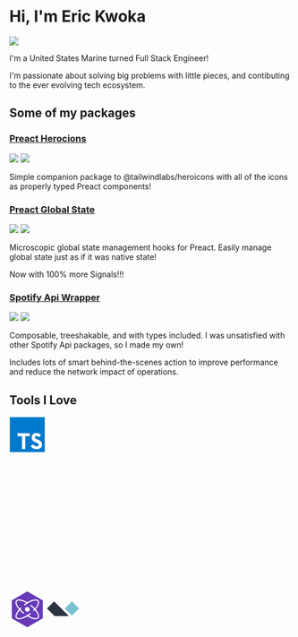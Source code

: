 # Hi, I'm Eric Kwoka

[<img src="https://img.shields.io/badge/Portfolio-blue?style=for-the-badge&logo=deno">](https://thekwoka.net)

I'm a United States Marine turned Full Stack Engineer!

I'm passionate about solving big problems with little pieces, and contibuting to the ever evolving tech ecosystem.

## Some of my packages

### [Preact Herocions](https://github.com/ekwoka/react-heroicons/tree/preact-heroicons#readme)
[<img src="https://img.shields.io/npm/v/preact-heroicons?style=for-the-badge">](https://www.npmjs.com/package/preact-heroicons)
<img src="https://img.shields.io/npm/types/preact-heroicons?label=%20&amp;logo=typescript&amp;logoColor=white&amp;style=for-the-badge">

Simple companion package to @tailwindlabs/heroicons with all of the icons as properly typed Preact components!

### [Preact Global State](https://github.com/ekwoka/preact-global-state)
[<img src="https://img.shields.io/npm/v/@ekwoka/preact-global-state?style=for-the-badge">](https://www.npmjs.com/package/@ekwoka/preact-global-state)
<img src="https://img.shields.io/npm/types/@ekwoka/preact-global-state?label=%20&amp;logo=typescript&amp;logoColor=white&amp;style=for-the-badge">

Microscopic global state management hooks for Preact. Easily manage global state just as if it was native state!

Now with 100% more Signals!!!

### [Spotify Api Wrapper](https://github.com/ekwoka/spotify-api)
[<img src="https://img.shields.io/npm/v/@ekwoka/spotify-api?style=for-the-badge">](https://www.npmjs.com/package/@ekwoka/spotify-api)
<img src="https://img.shields.io/npm/types/@ekwoka/spotify-api?label=%20&amp;logo=typescript&amp;logoColor=white&amp;style=for-the-badge">

Composable, treeshakable, and with types included. I was unsatisfied with other Spotify Api packages, so I made my own!

Includes lots of smart behind-the-scenes action to improve performance and reduce the network impact of operations.


## Tools I Love

<svg viewBox="0 0 128 128" style="width:4rem"> 
<path fill="#fff" d="M22.67 47h99.67v73.67H22.67z"></path>
<path data-name="original" fill="#007acc" d="M1.5 63.91v62.5h125v-125H1.5zm100.73-5a15.56 15.56 0 017.82 4.5 20.58 20.58 0 013 4c0 .16-5.4 3.81-8.69 5.85-.12.08-.6-.44-1.13-1.23a7.09 7.09 0 00-5.87-3.53c-3.79-.26-6.23 1.73-6.21 5a4.58 4.58 0 00.54 2.34c.83 1.73 2.38 2.76 7.24 4.86 8.95 3.85 12.78 6.39 15.16 10 2.66 4 3.25 10.46 1.45 15.24-2 5.2-6.9 8.73-13.83 9.9a38.32 38.32 0 01-9.52-.1 23 23 0 01-12.72-6.63c-1.15-1.27-3.39-4.58-3.25-4.82a9.34 9.34 0 011.15-.73L82 101l3.59-2.08.75 1.11a16.78 16.78 0 004.74 4.54c4 2.1 9.46 1.81 12.16-.62a5.43 5.43 0 00.69-6.92c-1-1.39-3-2.56-8.59-5-6.45-2.78-9.23-4.5-11.77-7.24a16.48 16.48 0 01-3.43-6.25 25 25 0 01-.22-8c1.33-6.23 6-10.58 12.82-11.87a31.66 31.66 0 019.49.26zm-29.34 5.24v5.12H56.66v46.23H45.15V69.26H28.88v-5a49.19 49.19 0 01.12-5.17C29.08 59 39 59 51 59h21.83z"></path>
</svg><svg viewBox="0 0 128 128" style="width:4rem">  

<path d="M64.004 25.602c-17.067 0-27.73 8.53-32 25.597 6.398-8.531 13.867-11.73 22.398-9.597 4.871 1.214 8.352 4.746 12.207 8.66C72.883 56.629 80.145 64 96.004 64c17.066 0 27.73-8.531 32-25.602-6.399 8.536-13.867 11.735-22.399 9.602-4.87-1.215-8.347-4.746-12.207-8.66-6.27-6.367-13.53-13.738-29.394-13.738zM32.004 64c-17.066 0-27.73 8.531-32 25.602C6.402 81.066 13.87 77.867 22.402 80c4.871 1.215 8.352 4.746 12.207 8.66 6.274 6.367 13.536 13.738 29.395 13.738 17.066 0 27.73-8.53 32-25.597-6.399 8.531-13.867 11.73-22.399 9.597-4.87-1.214-8.347-4.746-12.207-8.66C55.128 71.371 47.868 64 32.004 64zm0 0" fill="#38b2ac"></path>

</svg><svg viewBox="0 0 128 128" style="width:4rem">  

<path fill="#83CD29" d="M114.325 80.749c-.29 0-.578-.076-.832-.224l-2.65-1.568c-.396-.221-.203-.3-.072-.345.528-.184.635-.227 1.198-.545.059-.033.136-.021.197.015l2.035 1.209a.261.261 0 00.246 0l7.937-4.581a.248.248 0 00.122-.215v-9.16a.256.256 0 00-.123-.219l-7.934-4.577a.254.254 0 00-.245 0l-7.933 4.578a.259.259 0 00-.125.218v9.16c0 .088.049.171.125.212l2.174 1.257c1.18.589 1.903-.105 1.903-.803v-9.045c0-.127.103-.228.23-.228h1.007c.125 0 .229.101.229.228v9.045c0 1.574-.857 2.477-2.35 2.477-.459 0-.82 0-1.828-.496l-2.081-1.198a1.676 1.676 0 01-.832-1.448v-9.16c0-.595.317-1.15.832-1.446l7.937-4.587a1.743 1.743 0 011.667 0l7.937 4.587c.514.297.833.852.833 1.446v9.16a1.68 1.68 0 01-.833 1.448l-7.937 4.582a1.651 1.651 0 01-.834.223m2.453-6.311c-3.475 0-4.202-1.595-4.202-2.932a.23.23 0 01.23-.229h1.026a.23.23 0 01.228.194c.154 1.045.617 1.572 2.718 1.572 1.671 0 2.383-.378 2.383-1.266 0-.512-.202-.891-2.8-1.146-2.172-.215-3.515-.694-3.515-2.433 0-1.601 1.35-2.557 3.612-2.557 2.543 0 3.801.883 3.96 2.777a.235.235 0 01-.06.176.236.236 0 01-.168.073h-1.031a.228.228 0 01-.223-.179c-.248-1.1-.848-1.451-2.479-1.451-1.825 0-2.037.637-2.037 1.112 0 .577.25.745 2.715 1.071 2.439.323 3.598.779 3.598 2.494.001 1.733-1.441 2.724-3.955 2.724"></path><path fill="#404137" d="M97.982 68.43c.313-.183.506-.517.506-.88v-2.354c0-.362-.192-.696-.506-.879l-8.364-4.856a1.017 1.017 0 00-1.019-.002l-8.416 4.859a1.018 1.018 0 00-.508.88v9.716c0 .365.196.703.514.884l8.363 4.765c.308.177.686.178.997.006l5.058-2.812a.508.508 0 00.006-.885l-8.468-4.86a.507.507 0 01-.256-.44v-3.046c0-.182.097-.349.254-.439l2.637-1.52a.505.505 0 01.507 0l2.637 1.52a.507.507 0 01.255.439v2.396a.507.507 0 00.764.44l5.039-2.932"></path><path fill="#83CD29" d="M88.984 67.974a.2.2 0 01.195 0l1.615.933c.06.035.097.1.097.169v1.865c0 .07-.037.134-.097.169l-1.615.932a.194.194 0 01-.195 0l-1.614-.932a.194.194 0 01-.098-.169v-1.865c0-.069.037-.134.098-.169l1.614-.933"></path><path fill="#404137" d="M67.083 71.854c0 .09-.048.174-.127.22l-2.89 1.666a.251.251 0 01-.254 0l-2.89-1.666a.255.255 0 01-.127-.22v-3.338c0-.09.049-.175.127-.221l2.89-1.668a.248.248 0 01.255 0l2.891 1.668a.258.258 0 01.126.221v3.338zm.781-24.716a.511.511 0 00-.756.444v12.915a.359.359 0 01-.177.308.359.359 0 01-.356 0l-2.108-1.215a1.017 1.017 0 00-1.015 0l-8.418 4.858a1.018 1.018 0 00-.509.881v9.719c0 .363.194.698.508.881l8.418 4.861c.314.182.702.182 1.017 0l8.42-4.861a1.02 1.02 0 00.508-.881V50.821c0-.368-.2-.708-.521-.888l-5.011-2.795"></path><path fill="#83CD29" d="M38.238 59.407a1.014 1.014 0 011.016 0l8.418 4.857c.314.182.508.518.508.881v9.722c0 .363-.194.699-.508.881l-8.417 4.861a1.02 1.02 0 01-1.017 0l-8.415-4.861a1.02 1.02 0 01-.508-.881v-9.723c0-.362.194-.698.508-.88l8.415-4.857"></path><path fill="#404137" d="M22.93 65.064c0-.366-.192-.702-.508-.883l-8.415-4.843a.99.99 0 00-.464-.133h-.087a.993.993 0 00-.464.133l-8.416 4.843a1.02 1.02 0 00-.509.883l.018 13.04c0 .182.095.351.254.439a.487.487 0 00.505 0l5-2.864c.316-.188.509-.519.509-.882v-6.092c0-.364.192-.699.507-.881l2.13-1.226a.994.994 0 01.508-.137c.174 0 .352.044.507.137l2.128 1.226c.315.182.509.517.509.881v6.092c0 .363.195.696.509.882l5 2.864a.508.508 0 00.76-.439l.019-13.04"></path>

</svg><svg viewBox="0 0 128 128" style="width:4rem">  

<path fill-rule="evenodd" clip-rule="evenodd" fill="#336791" d="M123.258 76.784c-.45-2.918-2.901-4.829-5.752-4.958-1.032-.047-2.08.061-3.109.192-1.243.158-2.471.438-3.711.623-.857.128-1.726.187-2.582.275l-.021-.111c1.598-3.018 3.263-6.003 4.775-9.064 1.159-2.348 2.151-4.781 3.176-7.194 1.696-3.998 3.051-8.12 4.173-12.309 1.075-4.011 1.995-8.066 2.284-12.227.116-1.662.196-3.331.187-4.995-.008-1.327-.151-2.656-.284-3.979-.15-1.516-.608-2.953-1.242-4.336-.836-1.822-2.132-3.317-3.496-4.737-1.092-1.137-2.293-2.173-3.484-3.208-1.698-1.477-3.607-2.656-5.59-3.703a32.18 32.18 0 00-7.09-2.75c-1.493-.381-3.02-.664-4.532-.966-.544-.11-1.089-.337-1.633-.337H85.086c-.37 0-.737.191-1.11.233-2.452.273-4.875.735-7.228 1.464-.88.273-1.684.101-2.52.024-.641-.059-1.271-.231-1.912-.263-2.442-.122-4.887-.301-7.328-.275-2.339.024-4.654.409-6.918 1.052-1.895.538-3.749 1.195-5.447 2.191-.727.426-1.303.346-2.055.129-2.527-.729-5.072-1.414-7.639-1.989-1.6-.358-3.245-.536-4.879-.707a57.214 57.214 0 00-4.718-.294c-1.538-.033-3.087-.032-4.618.104a30.16 30.16 0 00-7.158 1.513 23.813 23.813 0 00-7.086 3.865c-2.167 1.715-3.905 3.809-5.303 6.2-1.473 2.523-2.483 5.224-3.111 8.061-.34 1.537-.555 3.117-.788 4.678-.073.486.732.972-.268 1.456v6.794c1 .452.208.903.266 1.356.139 1.089.262 2.187.446 3.268.291 1.711.636 3.417.988 5.117a324.86 324.86 0 001.546 7.111c.396 1.72.847 3.43 1.319 5.131.721 2.598 1.431 5.201 2.246 7.77.757 2.387 1.624 4.74 2.484 7.093 1.191 3.255 2.617 6.405 4.327 9.424 1.479 2.614 3.169 5.062 5.436 7.076 1.494 1.327 3.157 2.347 5.093 2.857 1.521.4 3.067.448 4.624.129a10.979 10.979 0 004.824-2.311c.163-.134.342-.236.535.01.735.931 1.719 1.552 2.748 2.089 2.777 1.448 5.803 1.882 8.877 2.059.744.043 1.496-.064 2.246-.085 1.461-.04 2.881-.325 4.278-.729.732-.212 1.447-.481 2.192-.732.039.793.089 1.557.112 2.321l.104 4.166c.019.634.044 1.27.103 1.901.151 1.627.299 3.255.493 4.877.135 1.118.275 2.245.538 3.336a38.176 38.176 0 002.158 6.428 13.81 13.81 0 003.9 5.185c2.22 1.836 4.822 2.619 7.632 2.764 1.162.061 2.357.004 3.501-.204a49.01 49.01 0 005.387-1.275c3.591-1.084 6.695-2.956 9.014-5.981 1.32-1.724 2.404-3.589 3.1-5.648.574-1.701 1.115-3.419 1.545-5.16.34-1.372.508-2.787.715-4.188.137-.927.219-1.863.305-2.797.14-1.517.283-3.033.384-4.553.07-1.058.067-2.121.109-3.181.013-.323.065-.644.095-.966.028-.298.178-.401.482-.396 1.071.016 2.144.044 3.212-.004 1.197-.054 2.405-.105 3.583-.303a56.542 56.542 0 004.99-1.067c1.943-.508 3.725-1.418 5.44-2.455 1.998-1.207 3.819-2.623 5.297-4.447 1.285-1.591 1.894-3.43 1.584-5.438zm-3.412.982c-.066.915-.485 1.699-1.093 2.369-2.869 3.163-6.468 5.082-10.585 6.027-1.564.358-3.178.544-4.779.692a32.093 32.093 0 01-4.114.097c-1.006-.038-2.004-.268-3.032-.416-.103.94-.201 1.919-.32 2.896l-.479 3.745c-.145 1.187-.258 2.378-.407 3.564-.146 1.151-.328 2.298-.481 3.449-.143 1.072-.248 2.149-.407 3.219-.245 1.64-.479 3.284-.799 4.911-.384 1.945-.973 3.829-1.934 5.583-1.172 2.141-2.834 3.772-4.949 4.98-2.18 1.246-4.563 1.894-6.979 2.436-1.71.384-3.472.447-5.204.291-3.004-.272-5.568-1.557-7.506-3.886-1.85-2.223-3.102-4.771-3.55-7.655a63.102 63.102 0 01-.491-4.136 108.067 108.067 0 01-.299-4.62 250.203 250.203 0 01-.197-5.871c-.053-2.406-.07-4.812-.104-7.218l-.006-.092c-1.224.734-2.427 1.538-3.703 2.2a12.392 12.392 0 01-4.798 1.353c-1.318.1-2.653.191-3.965.086-2.151-.173-4.3-.51-6.226-1.569-.781-.43-1.596-.953-2.134-1.64-1.29-1.646-.672-3.726 1.273-4.727 1.344-.693 2.811-.982 4.268-1.319a44.368 44.368 0 003.761-1.029c1.222-.4 1.993-1.391 2.754-2.363l1.206-1.551c-.503-.053-.977-.107-1.451-.151-1.439-.136-2.812-.532-4.125-1.114-1.124-.497-1.141-.551-1.965.343-1.376 1.494-2.714 3.023-4.062 4.542-.992 1.117-1.978 2.241-2.965 3.361-.978 1.108-1.894 2.279-2.947 3.31-1.564 1.531-3.449 2.452-5.698 2.348-1.443-.066-2.764-.572-3.952-1.399-2.452-1.708-4.104-4.097-5.608-6.606-1.927-3.215-3.406-6.64-4.672-10.159-.876-2.432-1.756-4.866-2.521-7.333-.831-2.681-1.56-5.396-2.277-8.11a157.373 157.373 0 01-1.482-6.182 216.117 216.117 0 01-1.464-7.079c-.298-1.599-.471-3.221-.712-4.831-.325-2.17-.385-4.36-.267-6.539.105-1.963.387-3.921.667-5.871.388-2.698 1.277-5.244 2.556-7.648.783-1.473 1.755-2.812 2.879-4.056 1.845-2.042 4.078-3.518 6.562-4.626 1.736-.774 3.57-1.24 5.439-1.604 2.774-.54 5.573-.519 8.373-.461 1.224.025 2.443.248 3.666.369 2.633.262 5.214.816 7.762 1.5 1.857.498 3.676 1.143 5.518 1.703.185.056.456.051.607-.048 2.496-1.629 5.224-2.704 8.125-3.319 1.101-.233 2.237-.335 3.363-.407 1.369-.087 2.749-.167 4.115-.088 1.642.094 3.276.336 4.908.56.792.108 1.565.383 2.359.458.38.036.783-.242 1.185-.335 2.049-.473 4.089-1 6.156-1.374 1.539-.278 3.111-.409 4.676-.499 1.745-.1 3.503-.173 5.247-.089a36.66 36.66 0 016.555.923c2.677.623 5.245 1.528 7.686 2.784 1.824.938 3.558 2.026 5.119 3.364 1.023.878 2.07 1.745 2.994 2.723 1.14 1.206 2.303 2.413 3.018 3.958.538 1.165.922 2.371 1.028 3.647.132 1.586.292 3.178.277 4.766-.014 1.519-.221 3.037-.368 4.552-.334 3.454-1.085 6.833-1.997 10.167a116.972 116.972 0 01-2.589 8.17c-.879 2.481-1.893 4.917-2.918 7.343a80.07 80.07 0 01-2.458 5.303c-1.677 3.286-3.421 6.538-5.438 9.633-.348.535-.678 1.083-1.018 1.629.88.594 1.877.803 2.881.911.955.104 1.929.166 2.883.095 1.527-.113 3.049-.331 4.567-.544 1.504-.21 2.978-.638 4.522-.525 1.542.112 2.645 1.284 2.54 2.729zm-22.013-3.353c-.655-.846-1.323-1.682-1.964-2.538-1.006-1.344-1.729-2.845-2.455-4.353-.688-1.429-1.532-2.782-2.257-4.195-1.265-2.465-2.553-4.922-3.718-7.435-1.465-3.157-2.62-6.426-2.984-9.923-.154-1.48-.193-2.958.106-4.424.479-2.341 1.702-4.172 3.758-5.428 1.907-1.165 4.032-1.541 6.209-1.659 1.351-.073 2.708-.013 4.11-.013l-.047-.237c-.872-1.823-1.687-3.677-2.641-5.457-1.346-2.512-3.068-4.777-4.986-6.877-1.421-1.555-2.96-2.998-4.646-4.273-1.658-1.255-3.405-2.376-5.269-3.293-2.223-1.093-4.538-1.938-6.967-2.477-2.334-.518-4.683-.835-7.077-.861-2.042-.022-4.071.07-6.06.531-3.002.695-5.748 1.931-8.137 3.933a21.143 21.143 0 00-3.517 3.77c-1.196 1.643-2.161 3.417-2.986 5.277-1.132 2.552-1.909 5.208-2.44 7.938-.266 1.361-.474 2.734-.686 4.106-.074.48-.08.971-.123 1.521.369-.192.635-.34.907-.472l.885-.397c2.993-1.369 6.094-2.25 9.427-2.149 1.416.043 2.771.323 4.03.943 2.415 1.191 3.828 3.216 4.442 5.779.424 1.769.714 3.573.996 5.372.221 1.405.447 2.825.473 4.242.037 2.071-.068 4.146-.181 6.216a17.386 17.386 0 01-1.08 5.146c-1.12 2.993-2.368 5.937-3.534 8.913-.385.983-.681 2.001-1.045 3.082.562 0 1.018-.004 1.474.002.178.003.36.008.532.049 1.34.316 2.502.923 3.455 1.954 1.271 1.372 1.938 2.973 1.972 4.826.019 1.027-.089 2.057-.084 3.084.021 4.786.057 9.572.097 14.357.007.782.046 1.565.102 2.346.117 1.635.235 3.271.395 4.902.112 1.157.268 2.312.451 3.461.259 1.628 1 3.077 1.841 4.462.724 1.191 1.665 2.203 2.905 2.901 2.107 1.186 4.376 1.285 6.663.848 1.545-.295 3.062-.769 4.562-1.258a10.128 10.128 0 003.937-2.354c1.051-1.019 1.797-2.261 2.3-3.632.976-2.659 1.28-5.459 1.684-8.237.151-1.04.282-2.083.42-3.125.157-1.186.316-2.371.468-3.556.112-.883.214-1.768.322-2.651.154-1.268.317-2.535.464-3.804.113-.981.209-1.966.309-2.949.129-1.256.268-2.512.379-3.77.086-.955.051-1.927.22-2.864.311-1.718 1.123-3.18 2.646-4.125.637-.395 1.356-.655 2.063-.989l-.12-.186zm-57.597-7.052a17.526 17.526 0 01-1.354-5.622c-.128-1.825.089-3.643.276-5.46.182-1.76.333-3.528.386-5.296.088-2.906-.108-5.808-.247-8.712-.084-1.729.117-3.479.271-5.212.139-1.561.312-3.126.607-4.664.495-2.581 1.152-5.125 2.086-7.591.887-2.338 1.906-4.615 3.345-6.665.986-1.406 2.105-2.72 3.18-4.094l-.319-.113c-3.498-1.111-7.053-1.979-10.709-2.358-1.729-.179-3.464-.284-5.198-.387-.532-.032-1.072.04-1.606.091-1.322.126-2.66.176-3.961.424-2.214.421-4.338 1.129-6.305 2.282-1.766 1.035-3.249 2.373-4.491 3.978-1.372 1.772-2.295 3.776-2.958 5.913-.783 2.521-1.156 5.115-1.257 7.733-.088 2.295-.132 4.603.264 6.889.295 1.702.492 3.422.817 5.117.443 2.311.918 4.617 1.467 6.904.785 3.274 1.569 6.553 2.499 9.787.89 3.099 1.894 6.17 2.982 9.204.89 2.476 1.919 4.906 3.003 7.304.706 1.562 1.561 3.065 2.457 4.528.953 1.553 2.037 3.027 3.508 4.154 1.856 1.423 3.293 1.644 5.179.083.808-.669 1.491-1.495 2.194-2.282 1.117-1.25 2.195-2.534 3.307-3.788 1.416-1.598 2.85-3.179 4.273-4.769.301-.336.59-.682.883-1.022l-.484-.425a17.695 17.695 0 01-4.095-5.931zm53.688-47.569a61.488 61.488 0 013.309 4.204c2 2.809 3.598 5.842 4.775 9.087.521 1.43.937 2.874.751 4.439-.129 1.096-.118 2.208-.215 3.31-.081.917-.226 1.829-.345 2.743-.178 1.378-.436 2.752-.513 4.136-.073 1.317.003 2.648.086 3.968.084 1.341.265 2.676.388 4.015.139 1.518.326 3.036.369 4.557.035 1.249-.076 2.506-.185 3.753-.13 1.502-.511 2.956-1.079 4.351-.399.982-.876 1.934-1.327 2.917l.181.192.275.213.277-.496a93.621 93.621 0 006.222-11.493 186.333 186.333 0 003.287-7.766c1.624-4.064 2.909-8.242 3.903-12.503.446-1.913.787-3.855 1.09-5.797.236-1.518.433-3.054.477-4.586.047-1.625-.043-3.263-.193-4.884-.112-1.224-.414-2.456-1.181-3.451-1.233-1.602-2.564-3.134-4.201-4.346-1.378-1.021-2.751-2.068-4.23-2.927-2.345-1.36-4.883-2.266-7.535-2.883-2.588-.603-5.21-.863-7.849-.918-1.556-.033-3.119.134-4.672.28-1.407.132-2.805.357-4.222.543 1.52.855 3.019 1.615 4.433 2.511 2.973 1.883 5.637 4.149 7.924 6.831zM55.299 72.514c.961-3.073 2.27-6.007 3.538-8.959 1.028-2.394 1.59-4.916 1.777-7.506.093-1.277.067-2.57.004-3.851a44.628 44.628 0 00-.392-4.259c-.266-1.801-.569-3.603-.995-5.371-.462-1.913-1.627-3.245-3.623-3.736-1.216-.299-2.424-.287-3.653-.093-3.002.473-5.75 1.579-8.31 3.199-.515.326-.798.589-.709 1.328.188 1.565.229 3.155.222 4.735-.01 2.236-.105 4.472-.19 6.707-.028.728-.133 1.452-.211 2.177-.12 1.11-.351 2.219-.344 3.327.007 1.142.124 2.311.401 3.417.88 3.507 2.744 6.377 5.799 8.402 1.879 1.245 3.958 1.873 6.24 1.992.155-.524.293-1.019.446-1.509zm-3.586-30.087c-.402-.844-.172-1.543.76-1.867.227-.08.461-.165.697-.188.324-.032.654-.008.982-.008 1.182.006 2.319.171 3.295.923.626.482.794 1.122.389 1.779-.575.932-1.452 1.4-2.529 1.49-1.697.141-2.888-.65-3.594-2.129zm47.04-.308c.136-1.124.245-2.251.384-3.375.056-.452-.182-.574-.561-.585-1.192-.033-2.384-.075-3.576-.097-1.344-.024-2.652.192-3.896.703-1.38.568-2.431 1.478-2.86 2.98a9.042 9.042 0 00-.293 3.41 20.11 20.11 0 001.193 5.176c.834 2.221 1.707 4.441 2.75 6.569 1.413 2.881 3.012 5.67 4.513 8.507.401.757.738 1.547 1.156 2.431a13.783 13.783 0 001.351-5.622c.041-1.61-.088-3.227-.182-4.838-.059-.986-.198-1.966-.294-2.95-.134-1.371-.337-2.741-.368-4.115-.031-1.397.068-2.802.188-4.197.113-1.338.334-2.665.495-3.997zm-2.689-1.082c-.443 1.223-1.39 1.913-2.618 2.116-1.145.188-2.148-.235-2.894-1.148-.531-.65-.328-1.42.468-1.859.914-.506 1.919-.634 3.104-.711.322.059.807.108 1.268.24.669.189.916.692.672 1.362zm-35.422 37.66c-.655-.535-1.521-.566-2.144.021-.773.73-1.453 1.565-2.133 2.388-.785.951-1.521 1.94-2.534 2.677-1.474 1.071-3.192 1.515-4.919 1.935-1.373.334-2.752.644-4.129.965l-.017.178c.409.189.805.425 1.231.56 2.1.665 4.236.996 6.455.808 1.602-.136 3.128-.485 4.574-1.171 1.99-.943 3.521-2.437 4.823-4.175.218-.29.317-.719.343-1.093.089-1.321-.582-2.303-1.55-3.093zm51.751.526c-1.69.181-3.382.373-5.077.47-.818.047-1.648-.109-2.474-.176-1.385-.112-2.737-.42-3.908-1.16-.678-.427-1.241-.475-1.961-.233-1.028.346-1.867.872-2.115 1.986-.169.753-.23 1.533-.298 2.304-.013.136.157.386.287.42.793.209 1.59.456 2.401.529.996.09 2.01.061 3.013.011 1.083-.054 2.173-.124 3.24-.304 2.515-.422 4.948-1.11 7.109-2.536.779-.515 1.551-1.041 2.325-1.562l-.064-.11c-.826.123-1.648.273-2.478.361z"></path>

</svg><svg viewBox="0 0 128 128" style="width:4rem">  

<path d="M64 0C28.7 0 0 28.7 0 64s28.7 64 64 64c11.2 0 21.7-2.9 30.8-7.9L48.4 55.3v36.6h-6.8V41.8h6.8l50.5 75.8C116.4 106.2 128 86.5 128 64c0-35.3-28.7-64-64-64zm22.1 84.6l-7.5-11.3V41.8h7.5v42.8z"></path>

</svg><svg  viewBox="-256 -256 512 512" style="width: 4rem; color: #673ab8"><title>Preact</title><path d="M0,-256 221.7025033688164,-128 221.7025033688164,128 0,256 -221.7025033688164,128 -221.7025033688164,-128z" fill="currentColor"></path><ellipse style="color:white" cx="0" cy="0" rx="75px" ry="196px" stroke-width="16px" stroke-dasharray="387 60" stroke-dashoffset="0" fill="none" stroke="currentColor" transform="rotate(52)"></ellipse><ellipse style="color:white" cx="0" cy="0" rx="75px" ry="196px" stroke-width="16px" stroke-dasharray="387 60" stroke-dashoffset="0" fill="none" stroke="currentColor" transform="rotate(-52)"></ellipse><circle cx="0" cy="0" r="34" fill="currentColor" style="color:white"></circle></svg><svg xmlns="http://www.w3.org/2000/svg" width="200" height="134" viewBox="0 0 200 134" version="1.1" style="width:4rem;height:4rem"><title>AlpineJS</title><g stroke="none" stroke-width="1" fill="none" fill-rule="evenodd"><g id="Group-4" transform="translate(0.000000, 12.000000)"><polygon id="Path" fill="#77C1D2" points="149.520377 10.3027772 189.392477 50 149.520377 89.6972228 109.648276 50"></polygon><polygon id="Path" fill="#2D3441" points="49.8401255 10.3027772 132.499974 92.6000822 52.7557729 92.6000822 9.96802511 50"></polygon></g></g></svg>
